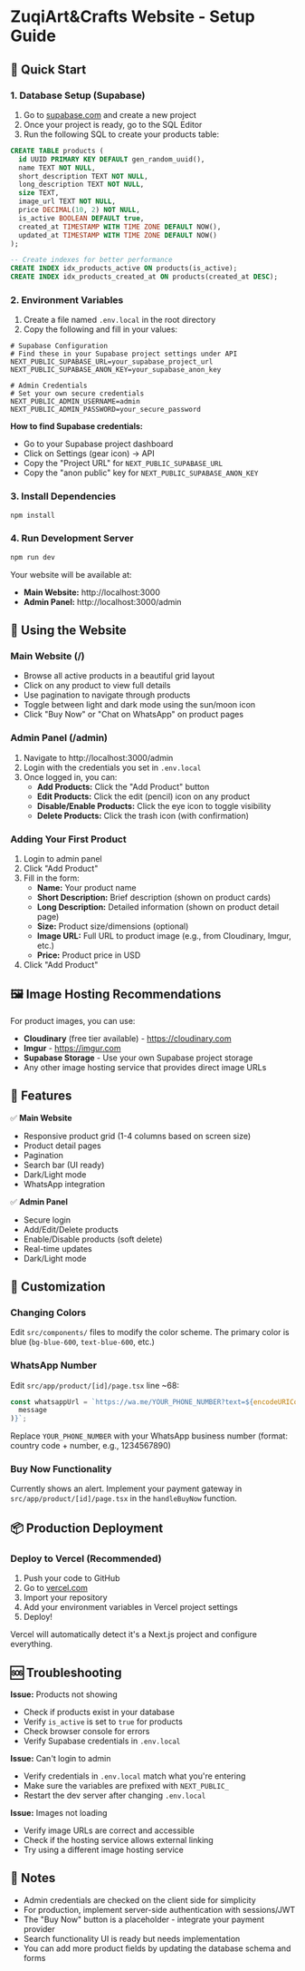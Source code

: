 # ZuqiArt&Crafts Website - Setup Guide

## 🚀 Quick Start

### 1. Database Setup (Supabase)

1. Go to [supabase.com](https://supabase.com) and create a new project
2. Once your project is ready, go to the SQL Editor
3. Run the following SQL to create your products table:

```sql
CREATE TABLE products (
  id UUID PRIMARY KEY DEFAULT gen_random_uuid(),
  name TEXT NOT NULL,
  short_description TEXT NOT NULL,
  long_description TEXT NOT NULL,
  size TEXT,
  image_url TEXT NOT NULL,
  price DECIMAL(10, 2) NOT NULL,
  is_active BOOLEAN DEFAULT true,
  created_at TIMESTAMP WITH TIME ZONE DEFAULT NOW(),
  updated_at TIMESTAMP WITH TIME ZONE DEFAULT NOW()
);

-- Create indexes for better performance
CREATE INDEX idx_products_active ON products(is_active);
CREATE INDEX idx_products_created_at ON products(created_at DESC);
```

### 2. Environment Variables

1. Create a file named `.env.local` in the root directory
2. Copy the following and fill in your values:

```env
# Supabase Configuration
# Find these in your Supabase project settings under API
NEXT_PUBLIC_SUPABASE_URL=your_supabase_project_url
NEXT_PUBLIC_SUPABASE_ANON_KEY=your_supabase_anon_key

# Admin Credentials
# Set your own secure credentials
NEXT_PUBLIC_ADMIN_USERNAME=admin
NEXT_PUBLIC_ADMIN_PASSWORD=your_secure_password
```

**How to find Supabase credentials:**

- Go to your Supabase project dashboard
- Click on Settings (gear icon) → API
- Copy the "Project URL" for `NEXT_PUBLIC_SUPABASE_URL`
- Copy the "anon public" key for `NEXT_PUBLIC_SUPABASE_ANON_KEY`

### 3. Install Dependencies

```bash
npm install
```

### 4. Run Development Server

```bash
npm run dev
```

Your website will be available at:

- **Main Website:** http://localhost:3000
- **Admin Panel:** http://localhost:3000/admin

## 📱 Using the Website

### Main Website (/)

- Browse all active products in a beautiful grid layout
- Click on any product to view full details
- Use pagination to navigate through products
- Toggle between light and dark mode using the sun/moon icon
- Click "Buy Now" or "Chat on WhatsApp" on product pages

### Admin Panel (/admin)

1. Navigate to http://localhost:3000/admin
2. Login with the credentials you set in `.env.local`
3. Once logged in, you can:
   - **Add Products:** Click the "Add Product" button
   - **Edit Products:** Click the edit (pencil) icon on any product
   - **Disable/Enable Products:** Click the eye icon to toggle visibility
   - **Delete Products:** Click the trash icon (with confirmation)

### Adding Your First Product

1. Login to admin panel
2. Click "Add Product"
3. Fill in the form:
   - **Name:** Your product name
   - **Short Description:** Brief description (shown on product cards)
   - **Long Description:** Detailed information (shown on product detail page)
   - **Size:** Product size/dimensions (optional)
   - **Image URL:** Full URL to product image (e.g., from Cloudinary, Imgur, etc.)
   - **Price:** Product price in USD
4. Click "Add Product"

## 🖼️ Image Hosting Recommendations

For product images, you can use:

- **Cloudinary** (free tier available) - https://cloudinary.com
- **Imgur** - https://imgur.com
- **Supabase Storage** - Use your own Supabase project storage
- Any other image hosting service that provides direct image URLs

## 🎨 Features

✅ **Main Website**

- Responsive product grid (1-4 columns based on screen size)
- Product detail pages
- Pagination
- Search bar (UI ready)
- Dark/Light mode
- WhatsApp integration

✅ **Admin Panel**

- Secure login
- Add/Edit/Delete products
- Enable/Disable products (soft delete)
- Real-time updates
- Dark/Light mode

## 🔧 Customization

### Changing Colors

Edit `src/components/` files to modify the color scheme. The primary color is blue (`bg-blue-600`, `text-blue-600`, etc.)

### WhatsApp Number

Edit `src/app/product/[id]/page.tsx` line ~68:

```typescript
const whatsappUrl = `https://wa.me/YOUR_PHONE_NUMBER?text=${encodeURIComponent(
  message
)}`;
```

Replace `YOUR_PHONE_NUMBER` with your WhatsApp business number (format: country code + number, e.g., 1234567890)

### Buy Now Functionality

Currently shows an alert. Implement your payment gateway in `src/app/product/[id]/page.tsx` in the `handleBuyNow` function.

## 📦 Production Deployment

### Deploy to Vercel (Recommended)

1. Push your code to GitHub
2. Go to [vercel.com](https://vercel.com)
3. Import your repository
4. Add your environment variables in Vercel project settings
5. Deploy!

Vercel will automatically detect it's a Next.js project and configure everything.

## 🆘 Troubleshooting

**Issue:** Products not showing

- Check if products exist in your database
- Verify `is_active` is set to `true` for products
- Check browser console for errors
- Verify Supabase credentials in `.env.local`

**Issue:** Can't login to admin

- Verify credentials in `.env.local` match what you're entering
- Make sure the variables are prefixed with `NEXT_PUBLIC_`
- Restart the dev server after changing `.env.local`

**Issue:** Images not loading

- Verify image URLs are correct and accessible
- Check if the hosting service allows external linking
- Try using a different image hosting service

## 📝 Notes

- Admin credentials are checked on the client side for simplicity
- For production, implement server-side authentication with sessions/JWT
- The "Buy Now" button is a placeholder - integrate your payment provider
- Search functionality UI is ready but needs implementation
- You can add more product fields by updating the database schema and forms
